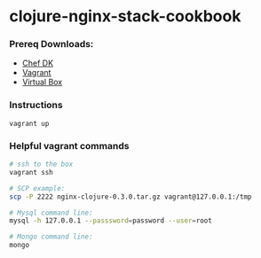 # clojure-nginx-stack-cookbook

### Prereq Downloads:

* [Chef DK](https://downloads.chef.io/chef-dk/)
* [Vagrant](http://www.vagrantup.com/downloads.html)
* [Virtual Box](https://www.virtualbox.org/wiki/Downloads)

### Instructions

```
vagrant up
```

### Helpful vagrant commands

```bash
# ssh to the box
vagrant ssh

# SCP example:
scp -P 2222 nginx-clojure-0.3.0.tar.gz vagrant@127.0.0.1:/tmp

# Mysql command line:
mysql -h 127.0.0.1 --passsword=password --user=root

# Mongo command line:
mongo
```
